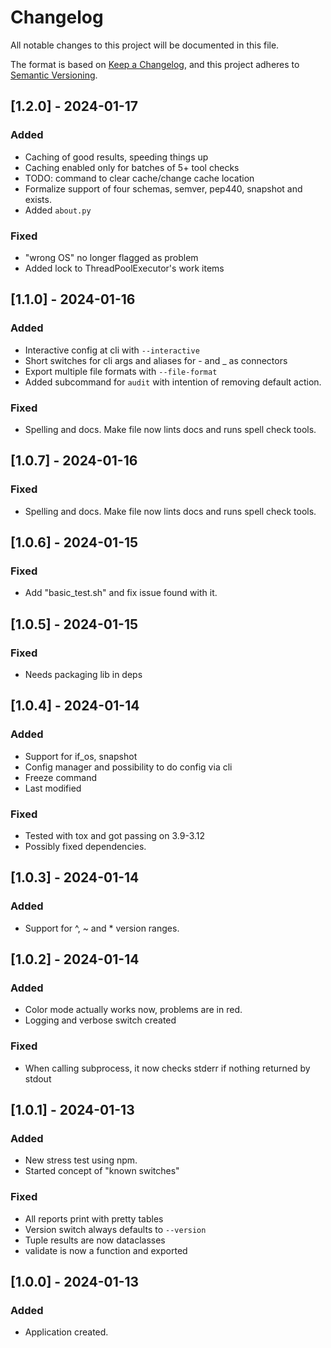 # Changelog

All notable changes to this project will be documented in this file.

The format is based on [Keep a Changelog](https://keepachangelog.com/en/1.0.0/),
and this project adheres to [Semantic Versioning](https://semver.org/spec/v2.0.0.html).

## [1.2.0] - 2024-01-17

### Added
- Caching of good results, speeding things up
- Caching enabled only for batches of 5+ tool checks
- TODO: command to clear cache/change cache location
- Formalize support of four schemas, semver, pep440, snapshot and exists.
- Added `about.py`

### Fixed
- "wrong OS" no longer flagged as problem
- Added lock to ThreadPoolExecutor's work items

## [1.1.0] - 2024-01-16

### Added
- Interactive config at cli with `--interactive`
- Short switches for cli args and aliases for - and _ as connectors
- Export multiple file formats with `--file-format`
- Added subcommand for `audit` with intention of removing default action.

### Fixed
- Spelling and docs. Make file now lints docs and runs spell check tools.

## [1.0.7] - 2024-01-16

### Fixed
- Spelling and docs. Make file now lints docs and runs spell check tools.


## [1.0.6] - 2024-01-15

### Fixed
- Add "basic_test.sh" and fix issue found with it.


## [1.0.5] - 2024-01-15

### Fixed
- Needs packaging lib in deps

## [1.0.4] - 2024-01-14

### Added
- Support for if_os, snapshot
- Config manager and possibility to do config via cli
- Freeze command
- Last modified

### Fixed
- Tested with tox and got passing on 3.9-3.12
- Possibly fixed dependencies.

## [1.0.3] - 2024-01-14

### Added
- Support for ^, ~ and * version ranges.

## [1.0.2] - 2024-01-14

### Added
- Color mode actually works now, problems are in red.
- Logging and verbose switch created

### Fixed
- When calling subprocess, it now checks stderr if nothing returned by stdout


## [1.0.1] - 2024-01-13

### Added
- New stress test using npm.
- Started concept of "known switches"

### Fixed

- All reports print with pretty tables
- Version switch always defaults to `--version`
- Tuple results are now dataclasses
- validate is now a function and exported

## [1.0.0] - 2024-01-13

### Added

- Application created.

